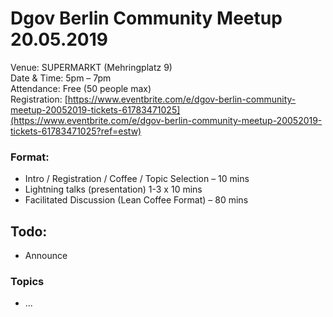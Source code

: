 # Dgov Berlin Community Meetup 20.05.2019

Venue: SUPERMARKT \(Mehringplatz 9\)  
Date & Time: 5pm – 7pm  
Attendance: Free \(50 people max\)  
Registration: [https://www.eventbrite.com/e/dgov-berlin-community-meetup-20052019-tickets-61783471025](https://www.eventbrite.com/e/dgov-berlin-community-meetup-20052019-tickets-61783471025?ref=estw)

### Format:

* Intro / Registration / Coffee / Topic Selection – 10 mins
* Lightning talks \(presentation\) 1-3 x 10 mins
* Facilitated Discussion \(Lean Coffee Format\) – 80 mins

## Todo:

* Announce

### Topics

* ...


